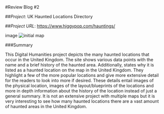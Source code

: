 #Review Blog #2

##_Project_: UK Haunted Locations Directory

##_Project URL_: [https://www.higgypop.com/hauntings/ ](https://www.higgypop.com/hauntings/)

image ![initial map](https://agengl350.github.io/Ashley-G-Engl350/images/Map1.jpg)

###Summary

This Digital Humanities project depicts the many haunted locations that occur in the United Kingdom. The site shows various data points with the name and a brief history of the haunted area. Additionally, states why it is listed as a haunted location on the map in the United Kingdom. They highlight a few of the more popular locations and give more extensive detail for the readers to look into more if desired. These details entail images of the physical location, images of the layout/blueprints of the locations and more in depth information about the history of the location instead of just a general summary. It is not an extensive project with multiple maps but it is very interesting to see how many haunted locations there are a vast amount of haunted areas in the United Kingdom.
